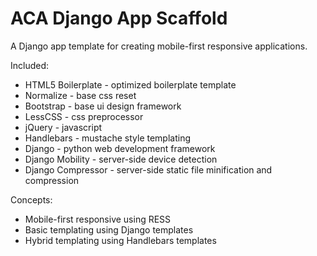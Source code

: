 ACA Django App Scaffold
=======================

A Django app template for creating mobile-first responsive applications.

Included:
* HTML5 Boilerplate - optimized boilerplate template
* Normalize - base css reset
* Bootstrap - base ui design framework
* LessCSS - css preprocessor
* jQuery - javascript
* Handlebars - mustache style templating
* Django - python web development framework
* Django Mobility - server-side device detection
* Django Compressor - server-side static file minification and compression

Concepts:
* Mobile-first responsive using RESS
* Basic templating using Django templates
* Hybrid templating using Handlebars templates
